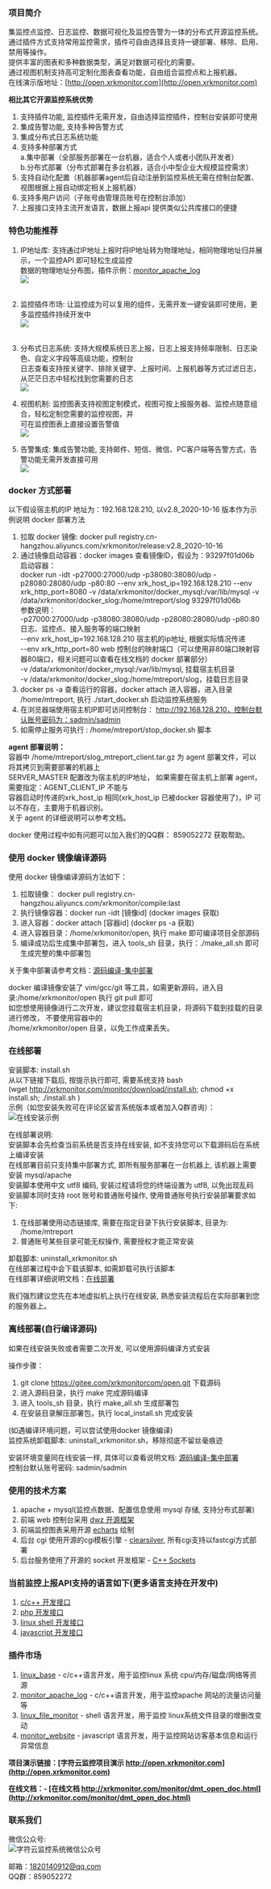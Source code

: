 ### 项目简介
集监控点监控、日志监控、数据可视化及监控告警为一体的分布式开源监控系统。    
通过插件方式支持常用监控需求，插件可自由选择且支持一键部署、移除、启用、禁用等操作。   
提供丰富的图表和多种数据类型，满足对数据可视化的需要。    
通过视图机制支持高可定制化图表查看功能，自由组合监控点和上报机器。   
在线演示版地址：[http://open.xrkmonitor.com](http://open.xrkmonitor.com)  

**相比其它开源监控系统优势**  
1.  支持插件功能, 监控插件无需开发，自由选择监控插件，控制台安装即可使用   
1.	集成告警功能, 支持多种告警方式    
1.	集成分布式日志系统功能    
1.  支持多种部署方式    
	a.集中部署（全部服务部署在一台机器，适合个人或者小团队开发者）  
	b.分布式部署（分布式部署在多台机器，适合小中型企业大规模监控需求）   
1.	支持自动化配置（机器部署agent后自动注册到监控系统无需在控制台配置、视图根据上报自动绑定相关上报机器）  
1.  支持多用户访问（子账号由管理员账号在控制台添加）   
1.  上报接口支持主流开发语言，数据上报api 提供类似公共库接口的便捷    


### 特色功能推荐
1. IP地址库: 支持通过IP地址上报时将IP地址转为物理地址，相同物理地址归并展示，一个监控API 即可轻松生成监控   
   数据的物理地址分布图，插件示例：[monitor_apache_log](https://gitee.com/xrkmonitorcom/monitor_apache_log)     
   ![](http://xrkmonitor.com/monitor/images/china_map.png)    
   <br >

1. 监控插件市场: 让监控成为可以复用的组件，无需开发一键安装即可使用，更多监控插件持续开发中    
   ![](http://xrkmonitor.com/monitor/images/plugin_show.png)    
   <br >

1. 分布式日志系统: 支持大规模系统日志上报，日志上报支持频率限制、日志染色、自定义字段等高级功能，控制台     
   日志查看支持按关键字、排除关键字、上报时间、上报机器等方式过滤日志，从茫茫日志中轻松找到您需要的日志         
   ![](http://xrkmonitor.com/monitor/images/web_log.gif)
   <br >

1. 视图机制: 监控图表支持视图定制模式，视图可按上报服务器、监控点随意组合，轻松定制您需要的监控视图，并    
   可在监控图表上直接设置告警值    
   ![](http://xrkmonitor.com/monitor/images/web_attr_git.gif)
   <br >

1. 告警集成: 集成告警功能, 支持邮件、短信、微信、PC客户端等告警方式，告警功能无需开发直接可用   
   ![](http://xrkmonitor.com/monitor/images/open_warn_git.png)
   <br >

### docker 方式部署

以下假设宿主机的IP 地址为：192.168.128.210, 以v2.8_2020-10-16  版本作为示例说明 docker 部署方法     
1. 拉取 docker 镜像: docker pull registry.cn-hangzhou.aliyuncs.com/xrkmonitor/release:v2.8_2020-10-16
1. 通过镜像启动容器：docker images 查看镜像ID，假设为：93297f01d06b    
   启动容器：   
   docker run -idt -p27000:27000/udp -p38080:38080/udp -p28080:28080/udp -p80:80 --env xrk_host_ip=192.168.128.210 --env xrk_http_port=8080 -v /data/xrkmonitor/docker_mysql:/var/lib/mysql -v /data/xrkmonitor/docker_slog:/home/mtreport/slog 93297f01d06b    
   参数说明：    
   	-p27000:27000/udp -p38080:38080/udp -p28080:28080/udp -p80:80 日志、监控点、接入服务等的端口映射    
    --env xrk_host_ip=192.168.128.210 宿主机的ip地址, 根据实际情况传递      
	--env xrk_http_port=80 web 控制台的映射端口（可以使用非80端口映射容器80端口，相关问题可以查看在线文档的 docker 部署部分）    
    -v /data/xrkmonitor/docker_mysql:/var/lib/mysql, 挂载宿主机目录     
    -v /data/xrkmonitor/docker_slog:/home/mtreport/slog，挂载日志目录     
1. docker ps -a 查看运行的容器，docker attach 进入容器，进入目录 /home/mtreport, 执行 ./start_docker.sh 启动监控系统服务    
1. 在浏览器端使用宿主机IP即可访问控制台： http://192.168.128.210，控制台默认账号密码为：sadmin/sadmin     
1. 如需停止服务可执行 : /home/mtreport/stop_docker.sh 脚本     


**agent 部署说明：**    
容器中 /home/mtreport/slog_mtreport_client.tar.gz 为 agent 部署文件，可以将其拷贝到需要部署的机器上    
SERVER_MASTER 配置改为宿主机的IP地址， 如果需要在宿主机上部署 agent，需要指定：AGENT_CLIENT_IP 不能与    
容器启动时传递的xrk_host_ip 相同(xrk_host_ip 已被docker 容器使用了)，IP 可以不存在，主要用于机器识别。   
关于 agent 的详细说明可以参考文档。   

docker 使用过程中如有问题可以加入我们的QQ群： 859052272 获取帮助。   

### 使用 docker 镜像编译源码
使用 docker 镜像编译源码方法如下：   
1. 拉取镜像： docker pull registry.cn-hangzhou.aliyuncs.com/xrkmonitor/compile:last    
1. 执行镜像容器：docker run -idt [镜像id] (docker images 获取)    
1. 进入容器：docker attach [容器id] (docker ps -a 获取)    
1. 进入容器目录：/home/xrkmonitor/open, 执行 make 即可编译项目全部源码   
1. 编译成功后生成集中部署包，进入 tools_sh 目录，执行：./make_all.sh 即可生成完整的集中部署包    

关于集中部署请参考文档：[源码编译-集中部署](http://xrkmonitor.com/monitor/showdoc/showdoc/web/#/4?page_id=38)   

docker 编译镜像安装了 vim/gcc/git 等工具，如需更新源码，进入目录:/home/xrkmonitor/open 执行 git pull 即可    
如您想使用镜像进行二次开发，建议您挂载宿主机目录，将源码下载到挂载的目录进行修改， 不要使用容器中的    
/home/xrkmonitor/open 目录，以免工作成果丢失。   

### 在线部署

安装脚本: install.sh   
从以下链接下载后, 按提示执行即可, 需要系统支持 bash   
(wget http://xrkmonitor.com/monitor/download/install.sh; chmod +x install.sh; ./install.sh )   
示例（如您安装失败可在评论区留言系统版本或者加入Q群咨询）：![在线安装示例](https://images.gitee.com/uploads/images/2020/1016/154842_d1f6dcda_5075697.gif "show_online_install.gif")  

在线部署说明:   
安装脚本会先检查当前系统是否支持在线安装, 如不支持您可以下载源码后在系统上编译安装   
在线部署目前只支持集中部署方式, 即所有服务部署在一台机器上, 该机器上需要安装 mysql/apache    
安装脚本使用中文 utf8 编码, 安装过程请将您的终端设置为 utf8, 以免出现乱码   
安装脚本同时支持 root 账号和普通账号操作, 使用普通账号执行安装部署要求如下:     
1. 在线部署使用动态链接库, 需要在指定目录下执行安装脚本, 目录为: /home/mtreport   
2. 普通账号某些目录可能无权操作, 需要授权才能正常安装    

卸载脚本: uninstall_xrkmonitor.sh   
在线部署过程中会下载该脚本, 如需卸载可执行该脚本     
在线部署详细说明文档：[在线部署](http://xrkmonitor.com/monitor/showdoc/showdoc/web/#/4?page_id=55)    

我们强烈建议您先在本地虚拟机上执行在线安装, 熟悉安装流程后在实际部署到您的服务器上。    

### 离线部署(自行编译源码)

如果在线安装失败或者需要二次开发, 可以使用源码编译方式安装     

操作步骤：
1. git clone https://gitee.com/xrkmonitorcom/open.git 下载源码    
2. 进入源码目录，执行 make 完成源码编译   
3. 进入 tools_sh 目录，执行 make_all.sh 生成部署包   
4. 在安装目录解压部署包，执行 local_install.sh 完成安装   
  
(如遇编译环境问题，可以尝试使用docker 镜像编译)   
监控系统卸载脚本: uninstall_xrkmonitor.sh，移除彻底不留丝毫痕迹    

安装环境变量同在线安装一样, 具体可以查看说明文档: [源码编译-集中部署](http://xrkmonitor.com/monitor/showdoc/showdoc/web/#/4?page_id=38)    
控制台默认账号密码: sadmin/sadmin    


### 使用的技术方案
1. apache + mysql(监控点数据、配置信息使用 mysql 存储, 支持分布式部署)   
2. 前端 web 控制台采用 [dwz 开源框架](http://jui.org/)   
3. 前端监控图表采用开源 [echarts](https://www.echartsjs.com/zh/index.html) 绘制
4. 后台 cgi 使用开源的cgi模板引擎 - [clearsilver](http://www.clearsilver.net/), 所有cgi支持以fastcgi方式部署    
5. 后台服务使用了开源的 socket 开发框架 - [C++ Sockets](http://www.alhem.net/Sockets/)   

### 当前监控上报API支持的语言如下(更多语言支持在开发中)
1. [c/c++ 开发接口](http://xrkmonitor.com//monitor/showdoc/showdoc/web/#/4?page_id=45) 
2. [php 开发接口](http://xrkmonitor.com//monitor/showdoc/showdoc/web/#/4?page_id=51)
3. [linux shell 开发接口](http://xrkmonitor.com//monitor/showdoc/showdoc/web/#/4?page_id=72)
4. [javascript 开发接口](http://xrkmonitor.com//monitor/showdoc/showdoc/web/#/4?page_id=76)
	   
### 插件市场
1. [linux_base](https://gitee.com/xrkmonitorcom/plugin_linux_base) - c/c++语言开发，用于监控linux 系统 cpu/内存/磁盘/网络等资源    
2. [monitor_apache_log](https://gitee.com/xrkmonitorcom/monitor_apache_log) - c/c++语言开发，用于监控apache 网站的流量访问量等   
3. [linux_file_monitor](https://gitee.com/xrkmonitorcom/linux_file_monitor) - shell 语言开发，用于监控 linux系统文件目录的增删改变动      
4. [monitor_website](https://gitee.com/xrkmonitorcom/monitor_website) - javascript 语言开发，用于监控网站访客基本信息和运行异常信息      

**项目演示链接：[字符云监控项目演示 http://open.xrkmonitor.com](http://open.xrkmonitor.com)**   


**在线文档：- [在线文档 http://xrkmonitor.com/monitor/dmt_open_doc.html](http://xrkmonitor.com/monitor/dmt_open_doc.html)**   


### 联系我们

微信公众号:   
![字符云监控系统微信公众号](http://xrkmonitor.com/monitor/main/img/main_wx_qrcode.jpg)   

邮箱：1820140912@qq.com   
QQ群：859052272     


